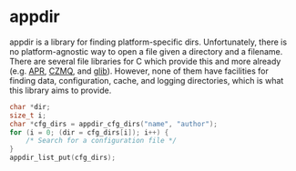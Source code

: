 # appdir

appdir is a library for finding platform-specific dirs. Unfortunately, there
is no platform-agnostic way to open a file given a directory and a filename.
There are several file libraries for C which provide this and more already
(e.g. [APR](https://apr.apache.org/docs/apr/trunk/group__apr__file__io.html),
[CZMQ](http://czmq.zeromq.org/czmq4-0:zfile),
and [glib](https://developer.gnome.org/glib/stable/glib-File-Utilities.html)).
However, none of them have facilities for finding data, configuration,
cache, and logging directories, which is what this library aims to provide.

```c
char *dir;
size_t i;
char *cfg_dirs = appdir_cfg_dirs("name", "author");
for (i = 0; (dir = cfg_dirs[i]); i++) {
	/* Search for a configuration file */
}
appdir_list_put(cfg_dirs);
```

